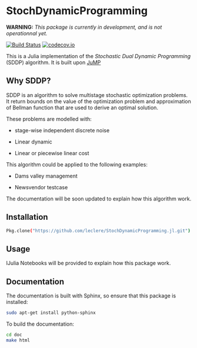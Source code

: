 # StochDynamicProgramming



**WARNING:** *This package is currently in development, and is not operationnal yet.*


[![Build Status](https://travis-ci.org/leclere/StochDynamicProgramming.jl.svg?branch=master)](https://travis-ci.org/leclere/StochDynamicProgramming.jl)
[![codecov.io](https://codecov.io/github/leclere/StochDynamicProgramming.jl/coverage.svg?branch=master)](https://codecov.io/github/leclere/StochDynamicProgramming.jl?branch=master)


This is a Julia implementation of the *Stochastic Dual Dynamic Programming* (SDDP) algorithm. It is built upon [JuMP](https://github.com/JuliaOpt/JuMP.jl)


## Why SDDP?

SDDP is an algorithm to solve multistage stochastic optimization problems.
It return bounds on the value of the optimization problem and approximation
of Bellman function that are used to derive an optimal solution.

These problems are modelled with:

- stage-wise independent discrete noise

- Linear dynamic

- Linear or piecewise linear cost


This algorithm could be applied to the following examples:

- Dams valley management

- Newsvendor testcase


The documentation will be soon updated to explain how this algorithm work.


## Installation

```bash
Pkg.clone("https://github.com/leclere/StochDynamicProgramming.jl.git")

```

## Usage

IJulia Notebooks will be provided to explain how this package work.


## Documentation

The documentation is built with Sphinx, so ensure that this package is installed:

```bash
sudo apt-get install python-sphinx

```

To build the documentation:

```bash
cd doc
make html

```
